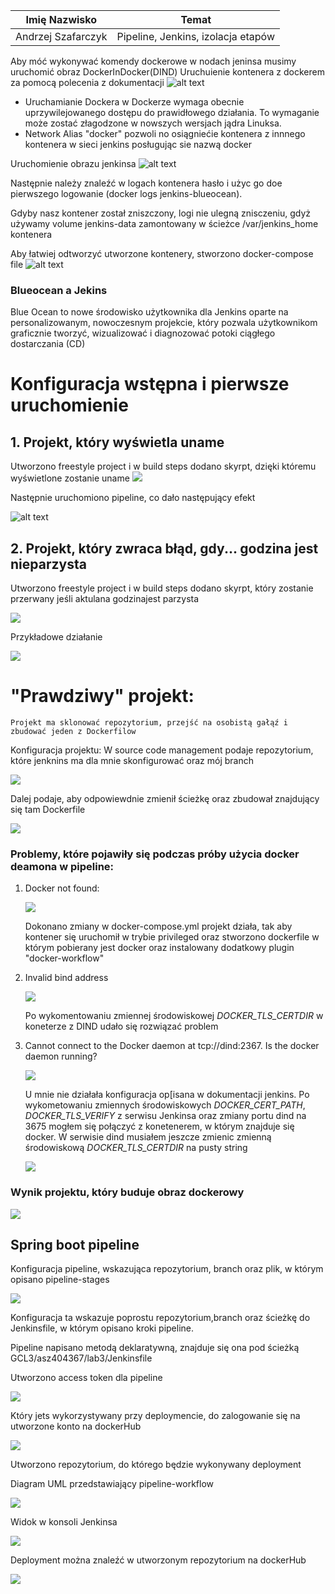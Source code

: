 |    Imię Nazwisko   |                Temat               |
|:------------------:|:----------------------------------:|
| Andrzej Szafarczyk | Pipeline, Jenkins, izolacja etapów |

Aby móć wykonywać komendy dockerowe w nodach jeninsa musimy uruchomić obraz DockerInDocker(DIND)
Uruchuienie kontenera z dockerem za pomocą polecenia z dokumentacji
![alt text](./img/run-jenkins-docker.png)

* Uruchamianie Dockera w Dockerze wymaga obecnie uprzywilejowanego dostępu do prawidłowego       działania. To wymaganie może zostać złagodzone w nowszych wersjach jądra Linuksa.
*  Network Alias "docker" pozwoli no osiągniećie kontenera z innnego kontenera w sieci jenkins posługując sie nazwą docker

Uruchomienie obrazu jenkinsa
![alt text](./img/run-jenkins-docker.png)

Następnie należy znaleźć w logach kontenera hasło i użyc go doe pierwszego logowanie (docker logs jenkins-blueocean).

Gdyby nasz kontener został zniszczony, logi nie ulegną znisczeniu, gdyż używamy volume jenkins-data zamontowany w ścieżce /var/jenkins_home kontenera

Aby łatwiej odtworzyć utworzone kontenery, stworzono docker-compose file
![alt text](./img/dockercompose_jenkins_dindpng.png)


### Blueocean a Jekins
Blue Ocean to nowe środowisko użytkownika dla Jenkins oparte na personalizowanym, nowoczesnym projekcie, który pozwala użytkownikom graficznie tworzyć, wizualizować i diagnozować potoki ciągłego dostarczania (CD)


# Konfiguracja wstępna i pierwsze uruchomienie
    
## 1. **Projekt, który wyświetla uname**

Utworzono freestyle project i w build steps dodano skyrpt, dzięki któremu wyświetlone zostanie uname
![](img/20221227172913.png)  

Następnie uruchomiono pipeline, co dało następujący efekt

![alt text](./img/uname_jenkins.png)

## 2. **Projekt, który zwraca błąd, gdy... godzina jest nieparzysta**

Utworzono freestyle project i w build steps dodano skyrpt, który zostanie przerwany jeśli aktulana godzinajest parzysta

![](img/20221227174608.png)  

Przykładowe działanie

![](img/20221227174729.png)  

# **"Prawdziwy" projekt:**
    Projekt ma sklonować repozytorium, przejść na osobistą gałąź i zbudować jeden z Dockerfilow

Konfiguracja projektu:
W source code management podaje repozytorium, które jenknins ma dla mnie skonfigurować oraz mój branch

![](img/20221228101238.png)  
<!-- ![](img/20221227183106.png)   -->


<!-- Dalej podaje,aby po zrobieniu pulla zmienił branch na "asz404367" i przeszedł do odpowiedniej ścieżki

![](img/20221227183038.png)   -->

Dalej podaje, aby odpowiewdnie zmienił ścieżkę oraz zbudował znajdujący się tam Dockerfile

![](img/20221228101312.png)  
<!-- ![](img/20221227183402.png)   -->


### **Problemy, które pojawiły się podczas próby użycia docker deamona w pipeline:**

1. Docker not found:

    ![](img/20221227182855.png)  

    Dokonano zmiany w docker-compose.yml projekt działa, tak aby kontener się uruchomił w trybie privileged oraz stworzono dockerfile w którym pobierany jest docker oraz instalowany dodatkowy plugin "docker-workflow"

3. Invalid bind address
    
    ![](img/20221228094750.png)  

    Po wykomentowaniu zmiennej środowiskowej *DOCKER_TLS_CERTDIR* w koneterze z DIND udało się rozwiązać problem

4. Cannot connect to the Docker daemon at tcp://dind:2367. Is the docker daemon running?

    ![](img/20221228101527.png)  
    
    U mnie nie działała konfiguracja op[isana w dokumentacji jenkins. Po wykometowaniu zmiennych środowiskowych *DOCKER_CERT_PATH*, *DOCKER_TLS_VERIFY* z serwisu Jenkinsa oraz zmiany portu dind na 3675 mogłem się połączyć z konetenerem, w którym znajduje się docker. W serwisie dind musiałem jeszcze zmienic zmienną środowiskową *DOCKER_TLS_CERTDIR* na pusty string 

    ![](img/20221228165705.png)  


### **Wynik projektu, który buduje obraz dockerowy**

![](img/20221228170601.png)  


## **Spring boot pipeline**

Konfiguracja pipeline, wskazująca repozytorium, branch oraz plik, w którym opisano pipeline-stages

![](img/20221228212311.png)  

Konfiguracja ta wskazuje poprostu repozytorium,branch oraz ścieżkę do Jenkinsfile, w którym opisano kroki pipeline. 

Pipeline napisano metodą deklaratywną, znajduje się ona pod ścieżką GCL3/asz404367/lab3/Jenkinsfile

Utworzono access token dla pipeline

![](img/20221228233518.png)  

Który jets wykorzystywany przy deploymencie, do zalogowanie się na utworzone konto na dockerHub

![](img/20221229010813.png)  


Utworzono repozytorium, do którego będzie wykonywany deployment

Diagram UML przedstawiający pipeline-workflow

![](img/20221229010134.png)  

Widok w konsoli Jenkinsa

![](img/20221229010206.png)  

Deployment można znaleźć w utworzonym repozytorium na dockerHub

![](img/20221229010348.png)  